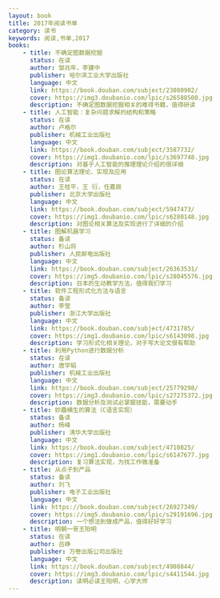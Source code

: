```yaml
---
layout: book
title: 2017年阅读书单
category: 读书
keywords: 阅读,书单,2017
books: 
    - title: 不确定图数据挖掘
      status: 在读
      author: 邹兆年，李建中
      publisher: 哈尔滨工业大学出版社
      language: 中文
      link: https://book.douban.com/subject/23080902/
      cover: https://img3.doubanio.com/lpic/s26588500.jpg
      description: 不确定图数据挖掘相关的难得书籍，值得研读
    - title: 人工智能：复杂问题求解的结构和策略
      status: 在读
      author: 卢格尔
      publisher: 机械工业出版社
      language: 中文
      link: https://book.douban.com/subject/3587732/
      cover: https://img1.doubanio.com/lpic/s3697748.jpg
      description: 对基于人工智能的推理理论介绍的很详细
    - title: 图论算法理论、实现及应用
      status: 在读
      author: 王桂平，王 衍，任嘉辰
      publisher: 北京大学出版社
      language: 中文
      link: https://book.douban.com/subject/5947473/
      cover: https://img1.doubanio.com/lpic/s6280148.jpg
      description: 对图论相关算法及实现进行了详细的介绍
    - title: 图解机器学习
      status: 备读
      author: 杉山将
      publisher: 人民邮电出版社
      language: 中文
      link: https://book.douban.com/subject/26363531/
      cover: https://img5.doubanio.com/lpic/s28045576.jpg
      description: 日本的生动教学方法，值得我们学习
    - title: 软件工程形式化方法与语言
      status: 备读
      author: 李莹
      publisher: 浙江大学出版社
      language: 中文
      link: https://book.douban.com/subject/4731785/
      cover: https://img1.doubanio.com/lpic/s6143098.jpg
      description: 学习形式化相关理论，对于写大论文很有帮助
    - title: 利用Python进行数据分析
      status: 在读
      author: 唐学韬
      publisher: 机械工业出版社
      language: 中文
      link: https://book.douban.com/subject/25779298/
      cover: https://img3.doubanio.com/lpic/s27275372.jpg
      description: 数据分析及测试必掌握技能，需要动手
    - title: 妙趣横生的算法（C语言实现）
      status: 备读
      author: 杨峰
      publisher: 清华大学出版社
      language: 中文
      link: https://book.douban.com/subject/4710825/
      cover: https://img1.doubanio.com/lpic/s6147677.jpg
      description: 复习算法实现，为找工作做准备
    - title: 从点子到产品
      status: 备读
      author: 刘飞
      publisher: 电子工业出版社
      language: 中文
      link: https://book.douban.com/subject/26927349/
      cover: https://img5.doubanio.com/lpic/s29191696.jpg
      description: 一个想法到做成产品，值得好好学习
    - title: 明朝一哥王阳明
      status: 在读
      author: 吕峥
      publisher: 万卷出版公司出版社
      language: 中文
      link: https://book.douban.com/subject/4908844/
      cover: https://img3.doubanio.com/lpic/s4411544.jpg
      description: 读明必读王阳明，心学大师
---
```

